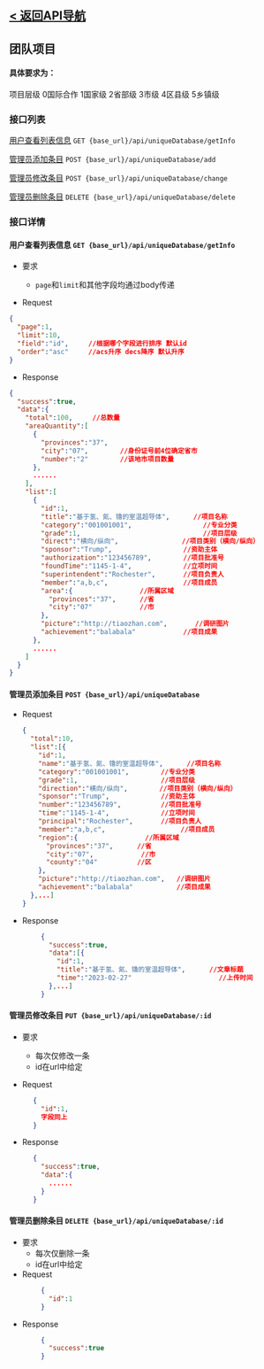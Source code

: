 ## [< 返回API导航](../API.md)

## 团队项目

#### 具体要求为：

项目层级 0国际合作 1国家级 2省部级 3市级 4区县级 5乡镇级

### 接口列表



[用户查看列表信息](#list) `GET {base_url}/api/uniqueDatabase/getInfo`

[管理员添加条目](#add) `POST {base_url}/api/uniqueDatabase/add`

[管理员修改条目](#change) `POST {base_url}/api/uniqueDatabase/change`

[管理员删除条目](#delete) `DELETE {base_url}/api/uniqueDatabase/delete`

### 接口详情

<a id="list"></a>

#### 用户查看列表信息 `GET {base_url}/api/uniqueDatabase/getInfo`

+ 要求
  + `page`和`limit`和其他字段均通过body传递

+ Request 
```json
{
  "page":1,
  "limit":10,
  "field":"id",     //根据哪个字段进行排序 默认id
  "order":"asc"     //acs升序 decs降序 默认升序
}
  ```

+ Response
```json
{
  "success":true,
  "data":{
    "total":100,     //总数量
    "areaQuantity":[
      {
        "provinces":"37",     
        "city":"07",        //身份证号前4位确定省市
        "number":"2"        //该地市项目数量
      },
      ......
    ],
    "list":[
      {
        "id":1,
        "title":"基于氢、氮、镥的室温超导体",      //项目名称
        "category":"001001001",                  //专业分类 
        "grade":1,                               //项目层级 
        "direct":"横向/纵向",                //项目类别（横向/纵向）
        "sponsor":"Trump",                  //资助主体
        "authorization":"123456789",        //项目批准号
        "foundTime":"1145-1-4",             //立项时间
        "superintendent":"Rochester",       //项目负责人
        "member":"a,b,c",                   //项目成员
        "area":{                 //所属区域
          "provinces":"37",      //省
          "city":"07"            //市
        },
        "picture":"http://tiaozhan.com",       //调研图片
        "achievement":"balabala"            //项目成果
      },
      ......
    ]
  }
}
```

<a id="add"></a>

#### 管理员添加条目 `POST {base_url}/api/uniqueDatabase`

+ Request
  ```json
  {
    "total":10,
    "list":[{
      "id":1,
      "name":"基于氢、氮、镥的室温超导体",      //项目名称
      "category":"001001001",        //专业分类 
      "grade":1,                     //项目层级
      "direction":"横向/纵向",        //项目类别（横向/纵向）
      "sponsor":"Trump",             //资助主体
      "number":"123456789",          //项目批准号
      "time":"1145-1-4",             //立项时间
      "principal":"Rochester",       //项目负责人
      "member":"a,b,c",                   //项目成员
      "region":{                 //所属区域
        "provinces":"37",      //省
        "city":"07",            //市
        "county":"04"          //区
      },
      "picture":"http://tiaozhan.com",   //调研图片
      "achievement":"balabala"           //项目成果
    },...]
  }
  ```
  
+ Response
```json
        {
          "success":true,
          "data":[{
            "id":1,
            "title":"基于氢、氮、镥的室温超导体",      //文章标题
            "time":"2023-02-27"                      //上传时间
          },...]
        }
```
<a id="change"></a>

#### 管理员修改条目 `PUT {base_url}/api/uniqueDatabase/:id`

+ 要求
    + 每次仅修改一条
    + id在url中给定

+ Request
```json
      {
        "id":1,
        字段同上
      }
```
+ Response 
```json
      {
        "success":true,
        "data":{
          ......
        }
      }
```

#### 管理员删除条目 `DELETE {base_url}/api/uniqueDatabase/:id`
+ 要求
    + 每次仅删除一条
    + id在url中给定
+ Request
```json
        {
          "id":1
        }
```

+ Response 
```json 
        {
          "success":true
        }
```
